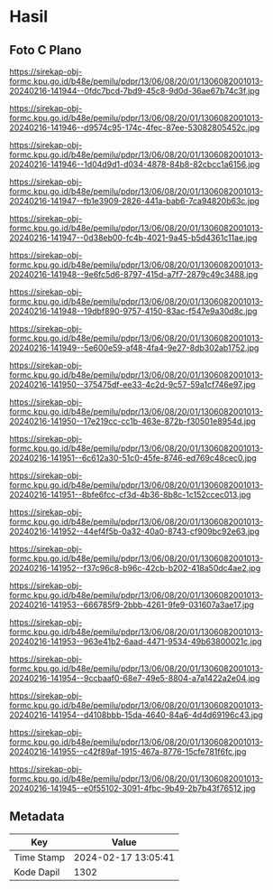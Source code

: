 # Hasil

## Foto C Plano

https://sirekap-obj-formc.kpu.go.id/b48e/pemilu/pdpr/13/06/08/20/01/1306082001013-20240216-141944--0fdc7bcd-7bd9-45c8-9d0d-36ae67b74c3f.jpg

https://sirekap-obj-formc.kpu.go.id/b48e/pemilu/pdpr/13/06/08/20/01/1306082001013-20240216-141946--d9574c95-174c-4fec-87ee-53082805452c.jpg

https://sirekap-obj-formc.kpu.go.id/b48e/pemilu/pdpr/13/06/08/20/01/1306082001013-20240216-141946--1d04d9d1-d034-4878-84b8-82cbcc1a6156.jpg

https://sirekap-obj-formc.kpu.go.id/b48e/pemilu/pdpr/13/06/08/20/01/1306082001013-20240216-141947--fb1e3909-2826-441a-bab6-7ca94820b63c.jpg

https://sirekap-obj-formc.kpu.go.id/b48e/pemilu/pdpr/13/06/08/20/01/1306082001013-20240216-141947--0d38eb00-fc4b-4021-9a45-b5d4361c11ae.jpg

https://sirekap-obj-formc.kpu.go.id/b48e/pemilu/pdpr/13/06/08/20/01/1306082001013-20240216-141948--9e6fc5d6-8797-415d-a7f7-2879c49c3488.jpg

https://sirekap-obj-formc.kpu.go.id/b48e/pemilu/pdpr/13/06/08/20/01/1306082001013-20240216-141948--19dbf890-9757-4150-83ac-f547e9a30d8c.jpg

https://sirekap-obj-formc.kpu.go.id/b48e/pemilu/pdpr/13/06/08/20/01/1306082001013-20240216-141949--5e600e59-af48-4fa4-9e27-8db302ab1752.jpg

https://sirekap-obj-formc.kpu.go.id/b48e/pemilu/pdpr/13/06/08/20/01/1306082001013-20240216-141950--375475df-ee33-4c2d-9c57-59a1cf746e97.jpg

https://sirekap-obj-formc.kpu.go.id/b48e/pemilu/pdpr/13/06/08/20/01/1306082001013-20240216-141950--17e219cc-cc1b-463e-872b-f30501e8954d.jpg

https://sirekap-obj-formc.kpu.go.id/b48e/pemilu/pdpr/13/06/08/20/01/1306082001013-20240216-141951--6c612a30-51c0-45fe-8746-ed769c48cec0.jpg

https://sirekap-obj-formc.kpu.go.id/b48e/pemilu/pdpr/13/06/08/20/01/1306082001013-20240216-141951--8bfe6fcc-cf3d-4b36-8b8c-1c152ccec013.jpg

https://sirekap-obj-formc.kpu.go.id/b48e/pemilu/pdpr/13/06/08/20/01/1306082001013-20240216-141952--44ef4f5b-0a32-40a0-8743-cf909bc92e63.jpg

https://sirekap-obj-formc.kpu.go.id/b48e/pemilu/pdpr/13/06/08/20/01/1306082001013-20240216-141952--f37c96c8-b96c-42cb-b202-418a50dc4ae2.jpg

https://sirekap-obj-formc.kpu.go.id/b48e/pemilu/pdpr/13/06/08/20/01/1306082001013-20240216-141953--666785f9-2bbb-4261-9fe9-031607a3ae17.jpg

https://sirekap-obj-formc.kpu.go.id/b48e/pemilu/pdpr/13/06/08/20/01/1306082001013-20240216-141953--963e41b2-6aad-4471-9534-49b63800021c.jpg

https://sirekap-obj-formc.kpu.go.id/b48e/pemilu/pdpr/13/06/08/20/01/1306082001013-20240216-141954--9ccbaaf0-68e7-49e5-8804-a7a1422a2e04.jpg

https://sirekap-obj-formc.kpu.go.id/b48e/pemilu/pdpr/13/06/08/20/01/1306082001013-20240216-141954--d4108bbb-15da-4640-84a6-4d4d69196c43.jpg

https://sirekap-obj-formc.kpu.go.id/b48e/pemilu/pdpr/13/06/08/20/01/1306082001013-20240216-141955--c42f89af-1915-467a-8776-15cfe781f6fc.jpg

https://sirekap-obj-formc.kpu.go.id/b48e/pemilu/pdpr/13/06/08/20/01/1306082001013-20240216-141945--e0f55102-3091-4fbc-9b49-2b7b43f76512.jpg


## Metadata

| Key        | Value               |
| ---------- | ------------------- |
| Time Stamp | 2024-02-17 13:05:41 |
| Kode Dapil | 1302                |



